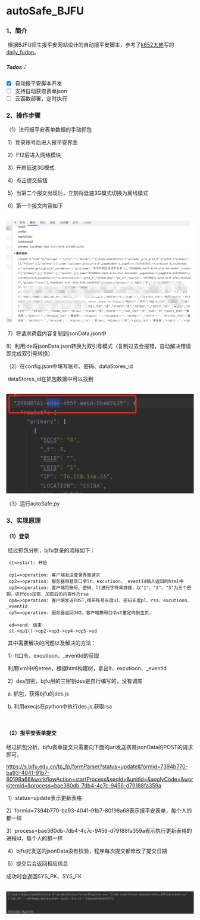 # autoSafe_BJFU

### 1、简介

​	根据BJFU师生报平安网站设计的自动报平安脚本，参考了[k652大佬](https://github.com/k652)写的[daily_fudan](https://github.com/k652/daily_fudan)。

##### 	Todos：

- [x] 自动报平安脚本开发
- [ ] 支持自动获取表单json
- [ ] 云函数部署，定时执行

### 2、操作步骤

（1）进行报平安表单数据的手动抓包

​		1）登录账号后进入报平安界面

​		2）F12后进入网络模块

​		3）开启低速3G模式

​		4）点击提交按钮

​		5）当第二个报文出现后，立刻将低速3G模式切换为离线模式

​		6）第一个报文内容如下

​			![image-20220611121425067](https://github.com/2001renhaoyu/autoSafe_BJFU/blob/master/img/image-20220611121425067.png)

​		7）将请求荷载内容复制到jsonData.json中

​		8）利用ide将jsonData.json转换为双引号模式（复制过去会报错，自动解决错误即完成双引号转换）

（2）在config.json中填写账号、密码、dataStores_id

​		dataStores_id在抓包数据中可以找到

​			![image-20220611112018186](https://github.com/2001renhaoyu/autoSafe_BJFU/blob/master/img/image-20220611112018186.png)

（3）运行autoSafe.py

### 3、实现原理

#### （1）登录

​		经过抓包分析，bjfu登录的流程如下：

```flow
 st=>start: 开始
 
 op1=>operation: 客户端发送登录界面请求
 op2=>operation: 服务器将登录口令lt、excutioon、_eventId插入返回的html中
 op3=>operation: 客户端将账号、密码、lt进行字符串拼接，以"1"、"2"、"3"为三个密钥，进行des加密，加密后的内容作为rsa
 op4=>operation: 客户端发送POST,携带账号长度ul、密码长度pl、rsa、excutioon、_eventId
 op5=>operation: 服务器返回302，客户端携带口令st重定向到主页，
 
 ed=>end: 结束
 st->op1()->op2->op3->op4->op5->ed
```

​		其中需要解决的问题以及解决的方法：

​			1）lt口令、excutioon、_eventId的获取

​				利用lxml中的etree，根据html构建树，拿出lt、excutioon、_eventId

​			2）des加密，bjfu用的三密钥des是自行编写的，没有调库

​				a. 	抓包，获得bjfu的des.js

​				b.	利用execjs在python中执行des.js,获取rsa

​				

#### （2）报平安表单提交

​		经过抓包分析，bjfu表单提交只需要向下面的url发送携带jsonData的POST的请求即可。

https://s.bjfu.edu.cn/tp_fp/formParser?status=update&formid=7394b770-ba93-4041-91b7-80198a68&workflowAction=startProcess&seqId=&unitId=&applyCode=&workitemid=&process=bae380db-7db4-4c7c-9458-d79188fa359a

​		1）status=update表示更新表格

​		2）formid=7394b770-ba93-4041-91b7-80198a68表示报平安表单，每个人的都一样

​		3）process=bae380db-7db4-4c7c-9458-d79188fa359a表示执行更新表格的进程id，每个人的都一样 

​		4）bjfu对发送的jsonData没有校验，程序每次提交都修改了提交日期

​		5）提交后会返回相应信息

成功时会返回SYS_PK、SYS_FK

​			![image-20220611121649919](https://github.com/2001renhaoyu/autoSafe_BJFU/blob/master/img/image-20220611121649919.png)
